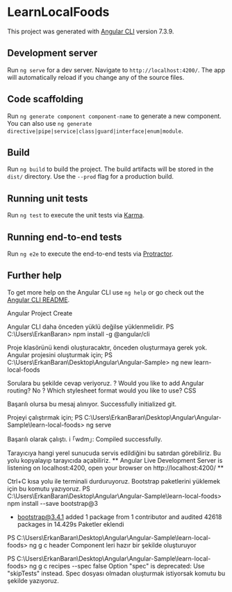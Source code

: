 # LearnLocalFoods

This project was generated with [Angular CLI](https://github.com/angular/angular-cli) version 7.3.9.

## Development server

Run `ng serve` for a dev server. Navigate to `http://localhost:4200/`. The app will automatically reload if you change any of the source files.

## Code scaffolding

Run `ng generate component component-name` to generate a new component. You can also use `ng generate directive|pipe|service|class|guard|interface|enum|module`.

## Build

Run `ng build` to build the project. The build artifacts will be stored in the `dist/` directory. Use the `--prod` flag for a production build.

## Running unit tests

Run `ng test` to execute the unit tests via [Karma](https://karma-runner.github.io).

## Running end-to-end tests

Run `ng e2e` to execute the end-to-end tests via [Protractor](http://www.protractortest.org/).

## Further help

To get more help on the Angular CLI use `ng help` or go check out the [Angular CLI README](https://github.com/angular/angular-cli/blob/master/README.md).

Angular Project Create

Angular CLI daha önceden yüklü değilse yüklenmelidir.
PS C:\Users\ErkanBaran> npm install -g @angular/cli

Proje klasörünü kendi oluşturacaktır, önceden oluşturmaya gerek yok.
Angular projesini oluşturmak için;
PS C:\Users\ErkanBaran\Desktop\Angular\Angular-Sample> ng new learn-local-foods

Sorulara bu şekilde cevap veriyoruz.
? Would you like to add Angular routing? No
? Which stylesheet format would you like to use? CSS

Başarılı olursa bu mesaj alınıyor.
 Successfully initialized git.

Projeyi çalıştırmak için;
PS C:\Users\ErkanBaran\Desktop\Angular\Angular-Sample\learn-local-foods> ng serve

Başarılı olarak çalıştı.
i ｢wdm｣: Compiled successfully.

Tarayıcıya hangi yerel sunucuda servis edildiğini bu satırdan görebiliriz.
Bu yolu kopyalayıp tarayıcıda açabiliriz.
** Angular Live Development Server is listening on localhost:4200, open your browser on http://localhost:4200/ **


Ctrl+C kısa yolu ile terminali durduruyoruz.
Bootstrap paketlerini yüklemek için bu komutu yazıyoruz.
PS C:\Users\ErkanBaran\Desktop\Angular\Angular-Sample\learn-local-foods> npm install --save bootstrap@3

+ bootstrap@3.4.1
added 1 package from 1 contributor and audited 42618 packages in 14.429s
Paketler eklendi


PS C:\Users\ErkanBaran\Desktop\Angular\Angular-Sample\learn-local-foods> ng g c header
Component leri hazır bir şekilde oluşturuyor

PS C:\Users\ErkanBaran\Desktop\Angular\Angular-Sample\learn-local-foods> ng g c recipes --spec false
Option "spec" is deprecated: Use "skipTests" instead.
Spec dosyası olmadan oluşturmak istiyorsak komutu bu şekilde yazıyoruz.
